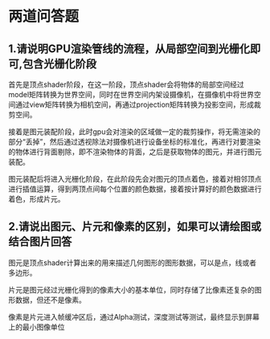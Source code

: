 # 两道问答题

## 1.请说明GPU渲染管线的流程，从局部空间到光栅化即可,包含光栅化阶段

首先是顶点shader阶段，在这一阶段，顶点shader会将物体的局部空间经过model矩阵转换为世界空间，同时在世界空间内架设摄像机，在摄像机中将世界空间通过view矩阵转换为相机空间，再通过projection矩阵转换为投影空间，形成裁剪空间。

接着是图元装配阶段，此时gpu会对渲染的区域做一定的裁剪操作，将无需渲染的部分“丢掉”，然后通过透视除法对摄像机进行设备坐标的标准化，再进行对要渲染的物体进行背面剔除，即不渲染物体的背面，之后是获取物体的图元，并进行图元装配。

图元装配后将进入光栅化阶段，在此阶段先会对图元的顶点着色，接着对相邻顶点进行插值运算，得到两顶点间每个位置的颜色数据，接着按计算好的颜色数据进行着色，形成片元。

## 2.请说出图元、片元和像素的区别，如果可以请绘图或结合图片回答

图元是顶点shader计算出来的用来描述几何图形的图形数据，可以是点，线或者多边形。

片元是图元经过光栅化得到的像素大小的基本单位，同时存储了比像素还复杂的图形数据，但还不是像素。

像素是片元进入帧缓冲区后，通过Alpha测试，深度测试等测试，最终显示到屏幕上的最小图像单位
